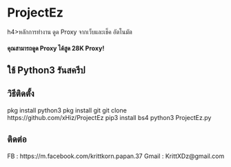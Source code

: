 # ProjectEz
h4>หลักการทำงาน ดูด Proxy จากเว็บและเช็ค อัตโนมัต

<h4>คุณสามารถดูด Proxy ได้สูด 28K Proxy!</h4>

<h2>ใช้ Python3 รันสครีป</h2>

<h2>วิธีติดตั้ง</h2>
pkg install python3
pkg install git
git clone https://github.com/xHiz/ProjectEz
pip3 install bs4
python3 ProjectEz.py
<h2>ติดต่อ</h2>
FB : https://m.facebook.com/krittkorn.papan.37
Gmail : KrittXDz@gmail.com
